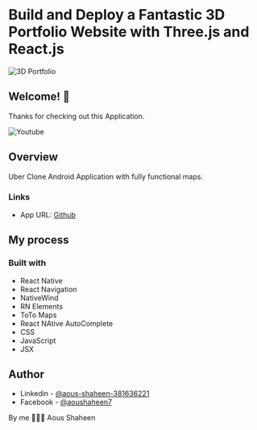 # Build and Deploy a Fantastic 3D Portfolio Website with Three.js and React.js
![3D Portfolio](https://i.ibb.co/9ykhLtM/Thumbnail.png)

## Welcome! 👋

Thanks for checking out this Application.

![Youtube](./assets/web-view01.gif)

## Overview
Uber Clone Android Application with fully functional maps.

### Links

- App URL: [Github](https://github.com/shaheen7a/Uber-Clone-mobile-app.git)

## My process

### Built with

- React Native
- React Navigation
- NativeWind
- RN Elements
- ToTo Maps
- React NAtive AutoComplete
- CSS
- JavaScript
- JSX

## Author

- Linkedin - [@aous-shaheen-381636221](https://www.linkedin.com/in/shaheen2001/)
- Facebook - [@aoushaheen7](https://www.facebook.com/shaheen72001/)

By me 🚀🚀🚀
Aous Shaheen
